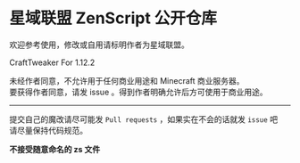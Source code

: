 # 星域联盟 ZenScript 公开仓库
欢迎参考使用，修改或自用请标明作者为星域联盟。

CraftTweaker For 1.12.2

未经作者同意，不允许用于任何商业用途和 Minecraft 商业服务器。  
要获得作者同意，请发 issue 。得到作者明确允许后方可使用于商业用途。

-----------
提交自己的魔改请尽可能发 `Pull requests` ，如果实在不会的话就发 `issue` 吧  
请尽量保持代码规范。

**不接受随意命名的 zs 文件**
